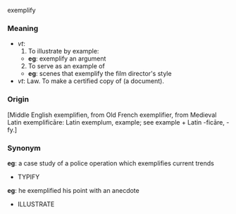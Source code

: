exemplify
### Meaning
+ _vt_: 
   1. To illustrate by example:
	+ __eg__: exemplify an argument
   2. To serve as an example of
	+ __eg__: scenes that exemplify the film director's style
+ _vt_: Law. To make a certified copy of (a document).

### Origin

[Middle English exemplifien, from Old French exemplifier, from Medieval Latin exemplificāre: Latin exemplum, example; see example + Latin -ficāre, -fy.]

### Synonym

__eg__: a case study of a police operation which exemplifies current trends

+ TYPIFY

__eg__: he exemplified his point with an anecdote

+ ILLUSTRATE


